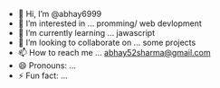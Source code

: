 - 👋 Hi, I’m @abhay6999
- 👀 I’m interested in ... promming/ web devlopment
- 🌱 I’m currently learning ... jawascript
- 💞️ I’m looking to collaborate on ... some projects
- 📫 How to reach me ... abhay52sharma@gmail.com
- 😄 Pronouns: ...
- ⚡ Fun fact: ...

<!---
abhay6999/abhay6999 is a ✨ special ✨ repository because its `README.md` (this file) appears on your GitHub profile.
You can click the Preview link to take a look at your changes.
--->
